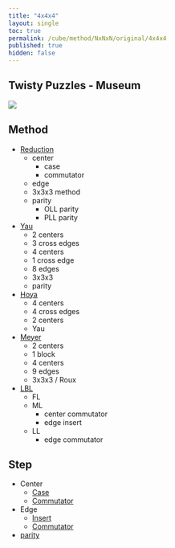 ```yaml
---
title: "4x4x4"
layout: single
toc: true
permalink: /cube/method/NxNxN/original/4x4x4
published: true
hidden: false
---
```


<head>
  <base target="_self">
</head>



## Twisty Puzzles - Museum

<a target="_blank" href="https://twistypuzzles.com/app/museum/museum_showitem.php?pkey=265">
  <img src="https://twistypuzzles.com/museum/large/00265-01.jpg">
</a>



## Method

- [Reduction](/cube/method/NxNxN/original/4x4x4/reduction)
  - center
    - case
    - commutator
  - edge
  - 3x3x3 method
  - parity
    - OLL parity
    - PLL parity
- [Yau](/cube/method/NxNxN/original/4x4x4/yau)
  - 2 centers
  - 3 cross edges
  - 4 centers
  - 1 cross edge
  - 8 edges
  - 3x3x3
  - parity
- [Hoya](/cube/method/NxNxN/original/4x4x4/hoya)
  - 4 centers
  - 4 cross edges
  - 2 centers
  - Yau
- [Meyer](/cube/method/NxNxN/original/4x4x4/meyer)
  - 2 centers
  - 1 block
  - 4 centers
  - 9 edges
  - 3x3x3 / Roux
- [LBL](/cube/method/NxNxN/original/4x4x4/lbl)
  - FL
  - ML
    - center commutator
    - edge insert
  - LL
    - edge commutator



## Step

- Center
  - [Case](/cube/method/NxNxN/original/4x4x4/center/case)
  - [Commutator](/cube/method/NxNxN/original/4x4x4/center/commutator)
- Edge
  - [Insert](/cube/method/NxNxN/original/4x4x4/edge/insert)
  - [Commutator](/cube/method/NxNxN/original/4x4x4/edge/commutator)
- [parity](/cube/method/NxNxN/original/4x4x4/parity)
